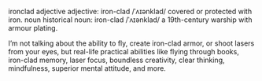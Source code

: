 
ironclad adjective
adjective: iron-clad /ˈʌɪənklad/
covered or protected with iron.
noun historical
noun: iron-clad /ˈʌɪənklad/
a 19th-century warship with armour plating.

I’m not talking about the ability to fly, create iron-clad armor, or shoot lasers from your eyes, but real-life practical abilities like flying through books, iron-clad memory, laser focus, boundless creativity, clear thinking, mindfulness, superior mental attitude, and more.


